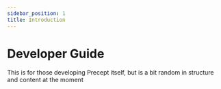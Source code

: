 ```yaml
---
sidebar_position: 1
title: Introduction
---
```


# Developer Guide

This is for those developing Precept itself, but is a bit random in structure and content at the moment
